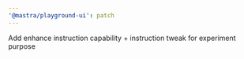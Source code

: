 ```yaml
---
'@mastra/playground-ui': patch
---
```


Add enhance instruction capability + instruction tweak for experiment purpose

